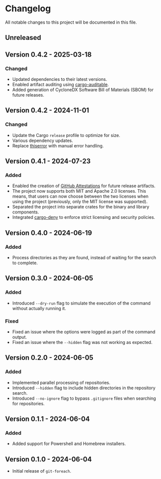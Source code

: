 # Changelog

All notable changes to this project will be documented in this file.

## Unreleased

## Version 0.4.2 - 2025-03-18

### Changed

- Updated dependencies to their latest versions.
- Enabled artifact auditing using [cargo-auditable](https://github.com/rust-secure-code/cargo-auditable).
- Added generation of CycloneDX Software Bill of Materials (SBOM) for future releases.

## Version 0.4.2 - 2024-11-01

### Changed

- Update the Cargo `release` profile to optimize for size.
- Various dependency updates.
- Replace [thiserror](https://docs.rs/thiserror/latest/thiserror/) with manual error handling.

## Version 0.4.1 - 2024-07-23

### Added

- Enabled the creation
  of [GitHub Attestations](https://github.blog/changelog/2024-06-25-artifact-attestations-is-generally-available/) for
  future release artifacts.
- The project now supports both MIT and Apache 2.0 licenses. This means, that users can now choose between the two
  licenses when using the project (previously, only the MIT license was supported).
- Separated the project into separate crates for the binary and library components.
- Integrated [cargo-deny](https://www.github.com/EmbarkStudios/cargo-deny) to enforce strict licensing and security
  policies.

## Version 0.4.0 - 2024-06-19

### Added

- Process directories as they are found, instead of waiting for the search to complete.

## Version 0.3.0 - 2024-06-05

### Added

- Introduced `--dry-run` flag to simulate the execution of the command without actually running it.

### Fixed

- Fixed an issue where the options were logged as part of the command output.
- Fixed an issue where the `--hidden` flag was not working as expected.

## Version 0.2.0 - 2024-06-05

### Added

- Implemented parallel processing of repositories.
- Introduced `--hidden` flag to include hidden directories in the repository search.
- Introduced `--no-ignore` flag to bypass `.gitignore` files when searching for repositories.

## Version 0.1.1 - 2024-06-04

### Added

- Added support for Powershell and Homebrew installers.

## Version 0.1.0 - 2024-06-04

- Initial release of `git-foreach`.
